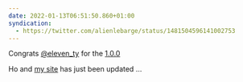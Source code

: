 ```yaml
---
date: 2022-01-13T06:51:50.860+01:00
syndication:
  - https://twitter.com/alienlebarge/status/1481504596141002753
---
```

Congrats [@eleven_ty](https://www.twitter.com/eleven_ty) for the [1.0.0](https://twitter.com/eleven_ty/status/1480555290756059141)

Ho and [my site](https://alienlebarge.ch/) has just been updated …
